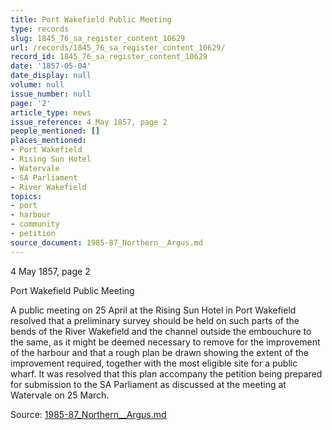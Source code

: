 ```yaml
---
title: Port Wakefield Public Meeting
type: records
slug: 1845_76_sa_register_content_10629
url: /records/1845_76_sa_register_content_10629/
record_id: 1845_76_sa_register_content_10629
date: '1857-05-04'
date_display: null
volume: null
issue_number: null
page: '2'
article_type: news
issue_reference: 4 May 1857, page 2
people_mentioned: []
places_mentioned:
- Port Wakefield
- Rising Sun Hotel
- Watervale
- SA Parliament
- River Wakefield
topics:
- port
- harbour
- community
- petition
source_document: 1985-87_Northern__Argus.md
---
```


4 May 1857, page 2

Port Wakefield Public Meeting

A public meeting on 25 April at the Rising Sun Hotel in Port Wakefield resolved that a preliminary survey should be held on such parts of the bends of the River Wakefield and the channel outside the embouchure to the same, as it might be deemed necessary to remove for the improvement of the harbour and that a rough plan be drawn showing the extent of the improvement required, together with the most eligible site for a public wharf.  It was resolved that this plan accompany the petition being prepared for submission to the SA Parliament as discussed at the meeting at Watervale on 25 March.


Source: [1985-87_Northern__Argus.md](/downloads/markdown/1985-87_Northern__Argus.md)
